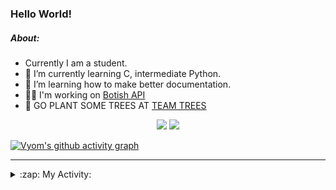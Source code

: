 ### Hello World!

##### About:
- Currently I am a student.
- 🌱 I’m currently learning C, intermediate Python.
- 🌱 I’m learning how to make better documentation.
- 👨‍💻 I'm working on [Botish API](https://github.com/Vyvy-vi/api)
- 🌱 GO PLANT SOME TREES AT [TEAM TREES](https://teamtrees.org/)

<p align="center">
  <a href="https://twitter.com/Vyvy_viM"><img target="_blank" src="https://img.shields.io/badge/twitter%20@Vyvy_viM-0D95E8?style=for-the-badge&logo=twitter&logoColor=white"/></a> 
  <a href="https://vyvy-vi.github.io/portfolio"><img target="_blank" src="https://img.shields.io/badge/-I_love_open_source-green?style=for-the-badge&logo=github&logoColor=black"/></a> 
</p>

[![Vyom's github activity graph](https://activity-graph.herokuapp.com/graph?username=Vyvy-vi)](https://github.com/ashutosh00710/github-readme-activity-graph)

---
<details>
  <summary>:zap: My Activity:</summary>
  
<!--START_SECTION:waka-->
![Code Time](http://img.shields.io/badge/Code%20Time-597%20hrs%2025%20mins-blue)

**I'm a Night 🦉** 

```text
🌞 Morning    44 commits     ██░░░░░░░░░░░░░░░░░░░░░░░   8.49% 
🌆 Daytime    124 commits    ██████░░░░░░░░░░░░░░░░░░░   23.94% 
🌃 Evening    161 commits    ███████░░░░░░░░░░░░░░░░░░   31.08% 
🌙 Night      189 commits    █████████░░░░░░░░░░░░░░░░   36.49%

```
📅 **I'm Most Productive on Sunday** 

```text
Monday       52 commits     ██░░░░░░░░░░░░░░░░░░░░░░░   10.04% 
Tuesday      88 commits     ████░░░░░░░░░░░░░░░░░░░░░   16.99% 
Wednesday    73 commits     ███░░░░░░░░░░░░░░░░░░░░░░   14.09% 
Thursday     67 commits     ███░░░░░░░░░░░░░░░░░░░░░░   12.93% 
Friday       48 commits     ██░░░░░░░░░░░░░░░░░░░░░░░   9.27% 
Saturday     56 commits     ██░░░░░░░░░░░░░░░░░░░░░░░   10.81% 
Sunday       134 commits    ██████░░░░░░░░░░░░░░░░░░░   25.87%

```


📊 **This Week I Spent My Time On** 

```text
🔥 Editors: 
Vim                      2 hrs 33 mins       ██████████████████░░░░░░░   73.49% 
VS Code                  55 mins             ██████░░░░░░░░░░░░░░░░░░░   26.51%

🐱‍💻 Projects: 
Unknown Project          1 hr 28 mins        ██████████░░░░░░░░░░░░░░░   42.27% 
onboarding-bot           56 mins             ██████░░░░░░░░░░░░░░░░░░░   27.16% 
blog                     20 mins             ██░░░░░░░░░░░░░░░░░░░░░░░   9.64% 
TEC-Discord-Automation   15 mins             █░░░░░░░░░░░░░░░░░░░░░░░░   7.25% 
praise_frontend          15 mins             █░░░░░░░░░░░░░░░░░░░░░░░░   7.21%

```


 Last Updated on 15/02/2022 11:09:54 UTC
<!--END_SECTION:waka-->
</details>
